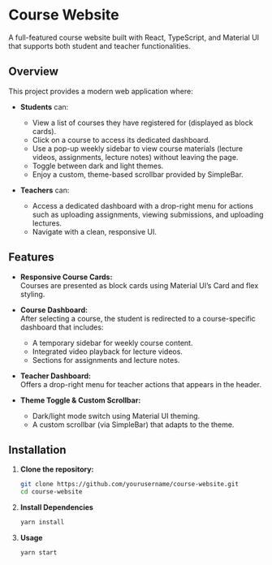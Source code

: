 # Course Website

A full-featured course website built with React, TypeScript, and Material UI that supports both student and teacher functionalities.

## Overview

This project provides a modern web application where:

- **Students** can:
  - View a list of courses they have registered for (displayed as block cards).
  - Click on a course to access its dedicated dashboard.
  - Use a pop-up weekly sidebar to view course materials (lecture videos, assignments, lecture notes) without leaving the page.
  - Toggle between dark and light themes.
  - Enjoy a custom, theme-based scrollbar provided by SimpleBar.

- **Teachers** can:
  - Access a dedicated dashboard with a drop-right menu for actions such as uploading assignments, viewing submissions, and uploading lectures.
  - Navigate with a clean, responsive UI.

## Features

- **Responsive Course Cards:**  
  Courses are presented as block cards using Material UI’s Card and flex styling.

- **Course Dashboard:**  
  After selecting a course, the student is redirected to a course-specific dashboard that includes:
  - A temporary sidebar for weekly course content.
  - Integrated video playback for lecture videos.
  - Sections for assignments and lecture notes.

- **Teacher Dashboard:**  
  Offers a drop-right menu for teacher actions that appears in the header.

- **Theme Toggle & Custom Scrollbar:**  
  - Dark/light mode switch using Material UI theming.
  - A custom scrollbar (via SimpleBar) that adapts to the theme.

## Installation

1. **Clone the repository:**

   ```bash
   git clone https://github.com/yourusername/course-website.git
   cd course-website
   ```

2. **Install Dependencies**
    ```bash
    yarn install
    ```

3. **Usage**
    ```bash
    yarn start
    ```
